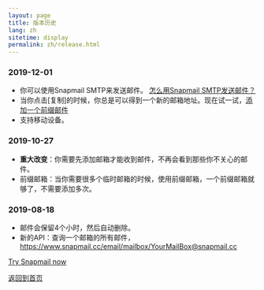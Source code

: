 ```yaml
---
layout: page
title: 版本历史
lang: zh
sitetime: display
permalink: zh/release.html
---
```


### 2019-12-01

+ 你可以使用Snapmail SMTP来发送邮件。 <a target="_blank" href="https://www.snapmail.cc/blog/zh/2019/11/30/snapmail-smtp.html">怎么用Snapmail SMTP发送邮件？</a>
+ 当你点击[复制]的时候，你总是可以得到一个新的邮箱地址。现在试一试，<a target="_blank" href="https://www.snapmail.cc/#/addEmailBox">添加一个前缀邮件</a>
+ 支持移动设备。

### 2019-10-27

+ __重大改变__：你需要先添加邮箱才能收到邮件，不再会看到那些你不关心的邮件。
+ 前缀邮箱：当你需要很多个临时邮箱的时候，使用前缀邮箱，一个前缀邮箱就够了，不需要添加多次。

### 2019-08-18

+ 邮件会保留4个小时，然后自动删除。
+ 新的API：查询一个邮箱的所有邮件，<a target="_blank" href="https://www.snapmail.cc/email/mailbox/YourMailBox@snapmail.cc">https://www.snapmail.cc/email/mailbox/YourMailBox@snapmail.cc</a>

<a target="_blank" href="https://www.snapmail.cc"><i class="fa fa-envelope a"></i> Try Snapmail now</a>

<a href="https://www.snapmail.cc/blog/"><i class="fa fa-arrow-circle-left"></i> 返回到首页 </a>